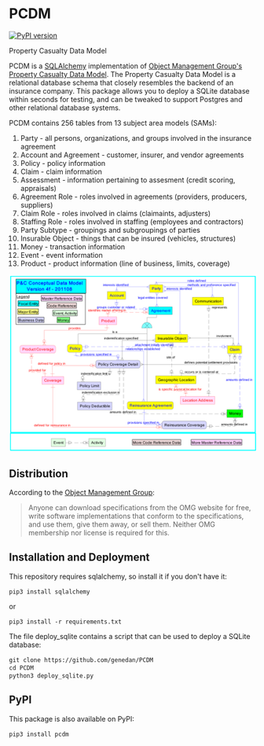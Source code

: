 # PCDM
[![PyPI version](https://badge.fury.io/py/pcdm.svg)](https://badge.fury.io/py/pcdm)

Property Casualty Data Model

PCDM is a [SQLAlchemy](https://www.sqlalchemy.org/) implementation of [Object Management Group's Property Casualty Data Model](https://www.omg.org/spec/PC/About-PC/). The Property Casualty Data Model is a relational database schema that closely resembles the backend of an insurance company. This package allows you to deploy a SQLite database within seconds for testing, and can be tweaked to support Postgres and other relational database systems.

PCDM contains 256 tables from 13 subject area models (SAMs):

1. Party - all persons, organizations, and groups involved in the insurance agreement
2. Account and Agreement - customer, insurer, and vendor agreements
3. Policy - policy information
4. Claim - claim information
5. Assessment - information pertaining to assesment (credit scoring, appraisals)
6. Agreement Role - roles involved in agreements (providers, producers, suppliers)
7. Claim Role - roles involved in claims (claimaints, adjusters)
8. Staffing Role - roles involved in staffing (employees and contractors)
9. Party Subtype - groupings and subgroupings of parties
10. Insurable Object - things that can be insured (vehicles, structures)
11. Money - transaction information
12. Event - event information
13. Product - product information (line of business, limits, coverage)

![](docs/pcdmcdm.png)

## Distribution

According to the [Object Management Group](https://www.omg.org/gettingstarted/overview.htm#Free):

>Anyone can download specifications from the OMG website for free, write software implementations that conform to the specifications, and use them, give them away, or sell them. Neither OMG membership nor license is required for this.


## Installation and Deployment

This repository requires sqlalchemy, so install it if you don't have it:

```
pip3 install sqlalchemy
```

or
```
pip3 install -r requirements.txt
```

The file deploy_sqlite contains a script that can be used to deploy a SQLite database:

```
git clone https://github.com/genedan/PCDM
cd PCDM
python3 deploy_sqlite.py
```

## PyPI

This package is also available on PyPI:

```
pip3 install pcdm
```
